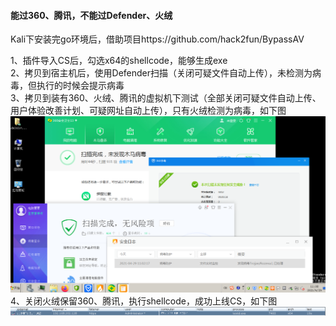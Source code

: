 #### 能过360、腾讯，不能过Defender、火绒

Kali下安装完go环境后，借助项目https://github.com/hack2fun/BypassAV

1、插件导入CS后，勾选x64的shellcode，能够生成exe  
2、拷贝到宿主机后，使用Defender扫描（关闭可疑文件自动上传），未检测为病毒，但执行的时候会提示病毒  
3、拷贝到装有360、火绒、腾讯的虚拟机下测试（全部关闭可疑文件自动上传、用户体验改善计划、可疑网址自动上传），只有火绒检测为病毒，如下图  
![image](./pic/1.png)  
4、关闭火绒保留360、腾讯，执行shellcode，成功上线CS，如下图  
![image](./pic/2.png)
